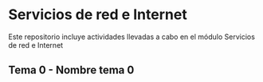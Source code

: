 # Servicios de red e Internet
Este repositorio incluye actividades llevadas a cabo en el módulo Servicios de red e Internet

## Tema 0 - Nombre tema 0
